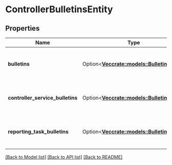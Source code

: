 # ControllerBulletinsEntity

## Properties

Name | Type | Description | Notes
------------ | ------------- | ------------- | -------------
**bulletins** | Option<[**Vec<crate::models::BulletinEntity>**](BulletinEntity.md)> | System level bulletins to be reported to the user. | [optional]
**controller_service_bulletins** | Option<[**Vec<crate::models::BulletinEntity>**](BulletinEntity.md)> | Controller service bulletins to be reported to the user. | [optional]
**reporting_task_bulletins** | Option<[**Vec<crate::models::BulletinEntity>**](BulletinEntity.md)> | Reporting task bulletins to be reported to the user. | [optional]

[[Back to Model list]](../README.md#documentation-for-models) [[Back to API list]](../README.md#documentation-for-api-endpoints) [[Back to README]](../README.md)


